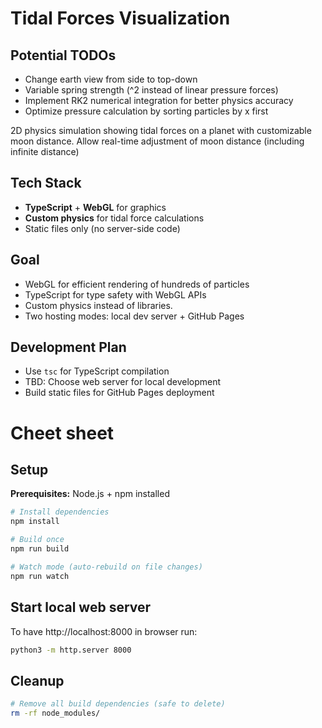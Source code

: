 # Tidal Forces Visualization

## Potential TODOs
- Change earth view from side to top-down
- Variable spring strength (^2 instead of linear pressure forces)
- Implement RK2 numerical integration for better physics accuracy
- Optimize pressure calculation by sorting particles by x first

2D physics simulation showing tidal forces on a planet with customizable moon distance.
Allow real-time adjustment of moon distance (including infinite distance)




## Tech Stack
- **TypeScript** + **WebGL** for graphics
- **Custom physics** for tidal force calculations
- Static files only (no server-side code)

## Goal
- WebGL for efficient rendering of hundreds of particles
- TypeScript for type safety with WebGL APIs
- Custom physics instead of libraries.
- Two hosting modes: local dev server + GitHub Pages



## Development Plan
- Use `tsc` for TypeScript compilation
- TBD: Choose web server for local development
- Build static files for GitHub Pages deployment

# Cheet sheet

## Setup

**Prerequisites:** Node.js + npm installed

```bash
# Install dependencies
npm install

# Build once
npm run build

# Watch mode (auto-rebuild on file changes)
npm run watch
```

## Start local web server

To have http://localhost:8000 in browser run:

```bash
python3 -m http.server 8000
```

## Cleanup

```bash
# Remove all build dependencies (safe to delete)
rm -rf node_modules/
```
